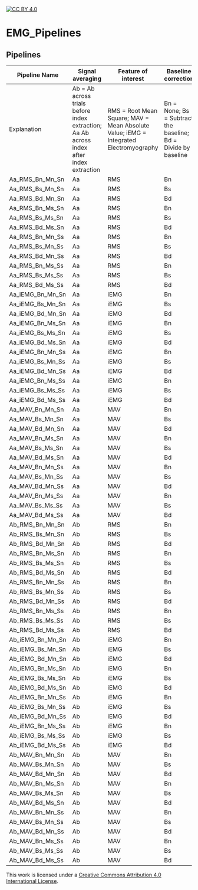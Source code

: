 [![CC BY 4.0][cc-by-shield]][cc-by]

[cc-by]: http://creativecommons.org/licenses/by/4.0/
[cc-by-shield]: https://img.shields.io/badge/License-CC%20BY%204.0-lightgrey.svg



# EMG_Pipelines


## Pipelines

| Pipeline Name    | Signal averaging                                                                         | Feature of interest                                                                    | Baseline correction                                            | Standardization within muscle           | Standardization within subjects              | Data reduction                            |
| ---------------- | ---------------------------------------------------------------------------------------- | -------------------------------------------------------------------------------------- | -------------------------------------------------------------- | --------------------------------------- | -------------------------------------------- | ----------------------------------------- |
| Explanation      | Ab = Ab across trials before index extraction; Aa Ab across index after index extraction | RMS = Root Mean Square; MAV = Mean Absolute Value; iEMG =  Integrated Electromyography | Bn = None; Bs = Subtract the baseline; Bd = Divide by baseline | Mn = None; Ms = z-scoring within Muscle | Sn = None; Ss = z-Sscoring within SsubjectSs | 0 = None; Average = Average across trials |
| Aa_RMS_Bn_Mn_Sn  | Aa                                                                                       | RMS                                                                                    | Bn                                                             | Mn                                      | Sn                                           | Average                                   |
| Aa_RMS_Bs_Mn_Sn  | Aa                                                                                       | RMS                                                                                    | Bs                                                             | Mn                                      | Sn                                           | Average                                   |
| Aa_RMS_Bd_Mn_Sn  | Aa                                                                                       | RMS                                                                                    | Bd                                                             | Mn                                      | Sn                                           | Average                                   |
| Aa_RMS_Bn_Ms_Sn  | Aa                                                                                       | RMS                                                                                    | Bn                                                             | Ms                                      | Sn                                           | Average                                   |
| Aa_RMS_Bs_Ms_Sn  | Aa                                                                                       | RMS                                                                                    | Bs                                                             | Ms                                      | Sn                                           | Average                                   |
| Aa_RMS_Bd_Ms_Sn  | Aa                                                                                       | RMS                                                                                    | Bd                                                             | Ms                                      | Sn                                           | Average                                   |
| Aa_RMS_Bn_Mn_Ss  | Aa                                                                                       | RMS                                                                                    | Bn                                                             | Mn                                      | Ss                                           | Average                                   |
| Aa_RMS_Bs_Mn_Ss  | Aa                                                                                       | RMS                                                                                    | Bs                                                             | Mn                                      | Ss                                           | Average                                   |
| Aa_RMS_Bd_Mn_Ss  | Aa                                                                                       | RMS                                                                                    | Bd                                                             | Mn                                      | Ss                                           | Average                                   |
| Aa_RMS_Bn_Ms_Ss  | Aa                                                                                       | RMS                                                                                    | Bn                                                             | Ms                                      | Ss                                           | Average                                   |
| Aa_RMS_Bs_Ms_Ss  | Aa                                                                                       | RMS                                                                                    | Bs                                                             | Ms                                      | Ss                                           | Average                                   |
| Aa_RMS_Bd_Ms_Ss  | Aa                                                                                       | RMS                                                                                    | Bd                                                             | Ms                                      | Ss                                           | Average                                   |
| Aa_iEMG_Bn_Mn_Sn | Aa                                                                                       | iEMG                                                                                   | Bn                                                             | Mn                                      | Sn                                           | Average                                   |
| Aa_iEMG_Bs_Mn_Sn | Aa                                                                                       | iEMG                                                                                   | Bs                                                             | Mn                                      | Sn                                           | Average                                   |
| Aa_iEMG_Bd_Mn_Sn | Aa                                                                                       | iEMG                                                                                   | Bd                                                             | Mn                                      | Sn                                           | Average                                   |
| Aa_iEMG_Bn_Ms_Sn | Aa                                                                                       | iEMG                                                                                   | Bn                                                             | Ms                                      | Sn                                           | Average                                   |
| Aa_iEMG_Bs_Ms_Sn | Aa                                                                                       | iEMG                                                                                   | Bs                                                             | Ms                                      | Sn                                           | Average                                   |
| Aa_iEMG_Bd_Ms_Sn | Aa                                                                                       | iEMG                                                                                   | Bd                                                             | Ms                                      | Sn                                           | Average                                   |
| Aa_iEMG_Bn_Mn_Ss | Aa                                                                                       | iEMG                                                                                   | Bn                                                             | Mn                                      | Ss                                           | Average                                   |
| Aa_iEMG_Bs_Mn_Ss | Aa                                                                                       | iEMG                                                                                   | Bs                                                             | Mn                                      | Ss                                           | Average                                   |
| Aa_iEMG_Bd_Mn_Ss | Aa                                                                                       | iEMG                                                                                   | Bd                                                             | Mn                                      | Ss                                           | Average                                   |
| Aa_iEMG_Bn_Ms_Ss | Aa                                                                                       | iEMG                                                                                   | Bn                                                             | Ms                                      | Ss                                           | Average                                   |
| Aa_iEMG_Bs_Ms_Ss | Aa                                                                                       | iEMG                                                                                   | Bs                                                             | Ms                                      | Ss                                           | Average                                   |
| Aa_iEMG_Bd_Ms_Ss | Aa                                                                                       | iEMG                                                                                   | Bd                                                             | Ms                                      | Ss                                           | Average                                   |
| Aa_MAV_Bn_Mn_Sn  | Aa                                                                                       | MAV                                                                                    | Bn                                                             | Mn                                      | Sn                                           | Average                                   |
| Aa_MAV_Bs_Mn_Sn  | Aa                                                                                       | MAV                                                                                    | Bs                                                             | Mn                                      | Sn                                           | Average                                   |
| Aa_MAV_Bd_Mn_Sn  | Aa                                                                                       | MAV                                                                                    | Bd                                                             | Mn                                      | Sn                                           | Average                                   |
| Aa_MAV_Bn_Ms_Sn  | Aa                                                                                       | MAV                                                                                    | Bn                                                             | Ms                                      | Sn                                           | Average                                   |
| Aa_MAV_Bs_Ms_Sn  | Aa                                                                                       | MAV                                                                                    | Bs                                                             | Ms                                      | Sn                                           | Average                                   |
| Aa_MAV_Bd_Ms_Sn  | Aa                                                                                       | MAV                                                                                    | Bd                                                             | Ms                                      | Sn                                           | Average                                   |
| Aa_MAV_Bn_Mn_Ss  | Aa                                                                                       | MAV                                                                                    | Bn                                                             | Mn                                      | Ss                                           | Average                                   |
| Aa_MAV_Bs_Mn_Ss  | Aa                                                                                       | MAV                                                                                    | Bs                                                             | Mn                                      | Ss                                           | Average                                   |
| Aa_MAV_Bd_Mn_Ss  | Aa                                                                                       | MAV                                                                                    | Bd                                                             | Mn                                      | Ss                                           | Average                                   |
| Aa_MAV_Bn_Ms_Ss  | Aa                                                                                       | MAV                                                                                    | Bn                                                             | Ms                                      | Ss                                           | Average                                   |
| Aa_MAV_Bs_Ms_Ss  | Aa                                                                                       | MAV                                                                                    | Bs                                                             | Ms                                      | Ss                                           | Average                                   |
| Aa_MAV_Bd_Ms_Ss  | Aa                                                                                       | MAV                                                                                    | Bd                                                             | Ms                                      | Ss                                           | Average                                   |
| Ab_RMS_Bn_Mn_Sn  | Ab                                                                                       | RMS                                                                                    | Bn                                                             | Mn                                      | Sn                                           | 0                                         |
| Ab_RMS_Bs_Mn_Sn  | Ab                                                                                       | RMS                                                                                    | Bs                                                             | Mn                                      | Sn                                           | 0                                         |
| Ab_RMS_Bd_Mn_Sn  | Ab                                                                                       | RMS                                                                                    | Bd                                                             | Mn                                      | Sn                                           | 0                                         |
| Ab_RMS_Bn_Ms_Sn  | Ab                                                                                       | RMS                                                                                    | Bn                                                             | Ms                                      | Sn                                           | 0                                         |
| Ab_RMS_Bs_Ms_Sn  | Ab                                                                                       | RMS                                                                                    | Bs                                                             | Ms                                      | Sn                                           | 0                                         |
| Ab_RMS_Bd_Ms_Sn  | Ab                                                                                       | RMS                                                                                    | Bd                                                             | Ms                                      | Sn                                           | 0                                         |
| Ab_RMS_Bn_Mn_Ss  | Ab                                                                                       | RMS                                                                                    | Bn                                                             | Mn                                      | Ss                                           | 0                                         |
| Ab_RMS_Bs_Mn_Ss  | Ab                                                                                       | RMS                                                                                    | Bs                                                             | Mn                                      | Ss                                           | 0                                         |
| Ab_RMS_Bd_Mn_Ss  | Ab                                                                                       | RMS                                                                                    | Bd                                                             | Mn                                      | Ss                                           | 0                                         |
| Ab_RMS_Bn_Ms_Ss  | Ab                                                                                       | RMS                                                                                    | Bn                                                             | Ms                                      | Ss                                           | 0                                         |
| Ab_RMS_Bs_Ms_Ss  | Ab                                                                                       | RMS                                                                                    | Bs                                                             | Ms                                      | Ss                                           | 0                                         |
| Ab_RMS_Bd_Ms_Ss  | Ab                                                                                       | RMS                                                                                    | Bd                                                             | Ms                                      | Ss                                           | 0                                         |
| Ab_iEMG_Bn_Mn_Sn | Ab                                                                                       | iEMG                                                                                   | Bn                                                             | Mn                                      | Sn                                           | 0                                         |
| Ab_iEMG_Bs_Mn_Sn | Ab                                                                                       | iEMG                                                                                   | Bs                                                             | Mn                                      | Sn                                           | 0                                         |
| Ab_iEMG_Bd_Mn_Sn | Ab                                                                                       | iEMG                                                                                   | Bd                                                             | Mn                                      | Sn                                           | 0                                         |
| Ab_iEMG_Bn_Ms_Sn | Ab                                                                                       | iEMG                                                                                   | Bn                                                             | Ms                                      | Sn                                           | 0                                         |
| Ab_iEMG_Bs_Ms_Sn | Ab                                                                                       | iEMG                                                                                   | Bs                                                             | Ms                                      | Sn                                           | 0                                         |
| Ab_iEMG_Bd_Ms_Sn | Ab                                                                                       | iEMG                                                                                   | Bd                                                             | Ms                                      | Sn                                           | 0                                         |
| Ab_iEMG_Bn_Mn_Ss | Ab                                                                                       | iEMG                                                                                   | Bn                                                             | Mn                                      | Ss                                           | 0                                         |
| Ab_iEMG_Bs_Mn_Ss | Ab                                                                                       | iEMG                                                                                   | Bs                                                             | Mn                                      | Ss                                           | 0                                         |
| Ab_iEMG_Bd_Mn_Ss | Ab                                                                                       | iEMG                                                                                   | Bd                                                             | Mn                                      | Ss                                           | 0                                         |
| Ab_iEMG_Bn_Ms_Ss | Ab                                                                                       | iEMG                                                                                   | Bn                                                             | Ms                                      | Ss                                           | 0                                         |
| Ab_iEMG_Bs_Ms_Ss | Ab                                                                                       | iEMG                                                                                   | Bs                                                             | Ms                                      | Ss                                           | 0                                         |
| Ab_iEMG_Bd_Ms_Ss | Ab                                                                                       | iEMG                                                                                   | Bd                                                             | Ms                                      | Ss                                           | 0                                         |
| Ab_MAV_Bn_Mn_Sn  | Ab                                                                                       | MAV                                                                                    | Bn                                                             | Mn                                      | Sn                                           | 0                                         |
| Ab_MAV_Bs_Mn_Sn  | Ab                                                                                       | MAV                                                                                    | Bs                                                             | Mn                                      | Sn                                           | 0                                         |
| Ab_MAV_Bd_Mn_Sn  | Ab                                                                                       | MAV                                                                                    | Bd                                                             | Mn                                      | Sn                                           | 0                                         |
| Ab_MAV_Bn_Ms_Sn  | Ab                                                                                       | MAV                                                                                    | Bn                                                             | Ms                                      | Sn                                           | 0                                         |
| Ab_MAV_Bs_Ms_Sn  | Ab                                                                                       | MAV                                                                                    | Bs                                                             | Ms                                      | Sn                                           | 0                                         |
| Ab_MAV_Bd_Ms_Sn  | Ab                                                                                       | MAV                                                                                    | Bd                                                             | Ms                                      | Sn                                           | 0                                         |
| Ab_MAV_Bn_Mn_Ss  | Ab                                                                                       | MAV                                                                                    | Bn                                                             | Mn                                      | Ss                                           | 0                                         |
| Ab_MAV_Bs_Mn_Ss  | Ab                                                                                       | MAV                                                                                    | Bs                                                             | Mn                                      | Ss                                           | 0                                         |
| Ab_MAV_Bd_Mn_Ss  | Ab                                                                                       | MAV                                                                                    | Bd                                                             | Mn                                      | Ss                                           | 0                                         |
| Ab_MAV_Bn_Ms_Ss  | Ab                                                                                       | MAV                                                                                    | Bn                                                             | Ms                                      | Ss                                           | 0                                         |
| Ab_MAV_Bs_Ms_Ss  | Ab                                                                                       | MAV                                                                                    | Bs                                                             | Ms                                      | Ss                                           | 0                                         |
| Ab_MAV_Bd_Ms_Ss  | Ab                                                                                       | MAV                                                                                    | Bd                                                             | Ms                                      | Ss                                           | 0                                         |

This work is licensed under a [Creative Commons Attribution 4.0 International License][cc-by].
